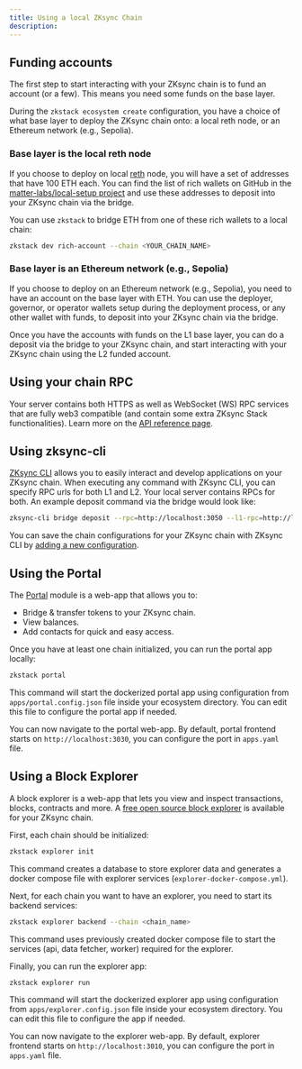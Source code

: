 ```yaml
---
title: Using a local ZKsync Chain
description:
---
```


## Funding accounts

The first step to start interacting with your ZKsync chain is to fund an account (or a few).
This means you need some funds on the base layer.

During the `zkstack ecosystem create` configuration, you have a choice of what base layer to deploy the ZKsync chain onto:
a local reth node, or an Ethereum network (e.g., Sepolia).

### Base layer is the local reth node

If you choose to deploy on local [reth](https://ghcr.io/paradigmxyz/reth) node, you will have a set of addresses that have 100 ETH each.
You can find the list of rich wallets on GitHub in the [matter-labs/local-setup project](https://github.com/matter-labs/local-setup/blob/main/rich-wallets.json)
and use these addresses to deposit into your ZKsync chain via the bridge.

You can use `zkstack` to bridge ETH from one of these rich wallets to a local chain:

```bash
zkstack dev rich-account --chain <YOUR_CHAIN_NAME>
```

### Base layer is an Ethereum network (e.g., Sepolia)

If you choose to deploy on an Ethereum network (e.g., Sepolia), you need to have an account on the base layer with ETH.
You can use the deployer, governor, or operator wallets setup during the deployment process,
or any other wallet with funds, to deposit into your ZKsync chain via the bridge.

Once you have the accounts with funds on the L1 base layer, you can do a deposit via the bridge to your ZKsync chain,
and start interacting with your ZKsync chain using the L2 funded account.

## Using your chain RPC

Your server contains both HTTPS as well as WebSocket (WS) RPC services that are fully web3 compatible (and contain some extra ZKsync Stack functionalities).
Learn more on the [API reference page](../../20.zksync-protocol/10.api/00.index.md).

## Using zksync-cli

[ZKsync CLI](/zksync-network/tooling/zksync-cli) allows you to easily interact and develop applications on your ZKsync chain.
When executing any command with ZKsync CLI, you can specify RPC urls for both L1 and L2.
Your local server contains RPCs for both.
An example deposit command via the bridge would look like:

```bash
zksync-cli bridge deposit --rpc=http://localhost:3050 --l1-rpc=http://localhost:8545
```

You can save the chain configurations for your ZKsync chain with ZKsync CLI by [adding a new configuration](/zksync-network/tooling/zksync-cli/configuring-chains).

## Using the Portal

The [Portal](https://github.com/matter-labs/dapp-portal) module is a web-app that allows you to:

- Bridge & transfer tokens to your ZKsync chain.
- View balances.
- Add contacts for quick and easy access.

Once you have at least one chain initialized, you can run the portal app locally:

```bash
zkstack portal
```

This command will start the dockerized portal app using configuration from `apps/portal.config.json` file inside your
ecosystem directory. You can edit this file to configure the portal app if needed.

You can now navigate to the portal web-app. By default, portal frontend starts on
`http://localhost:3030`, you can configure the port in `apps.yaml` file.

## Using a Block Explorer

A block explorer is a web-app that lets you view and inspect transactions, blocks,
contracts and more. A [free open source block explorer](https://github.com/matter-labs/block-explorer) is available for your ZKsync chain.

First, each chain should be initialized:

```bash
zkstack explorer init
```

This command creates a database to store explorer data and generates a docker compose file with explorer services
(`explorer-docker-compose.yml`).

Next, for each chain you want to have an explorer, you need to start its backend services:

```bash
zkstack explorer backend --chain <chain_name>
```

This command uses previously created docker compose file to start the services (api, data fetcher, worker) required for
the explorer.

Finally, you can run the explorer app:

```bash
zkstack explorer run
```

This command will start the dockerized explorer app using configuration from `apps/explorer.config.json` file inside
your ecosystem directory. You can edit this file to configure the app if needed.

You can now navigate to the explorer web-app. By default, explorer frontend starts on
`http://localhost:3010`, you can configure the port in `apps.yaml` file.
